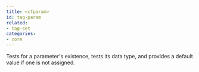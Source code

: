 ```yaml
---
title: <cfparam>
id: tag-param
related:
- tag-set
categories:
- core
---
```


Tests for a parameter's existence, tests its data type, and provides a default value if one
is not assigned.
